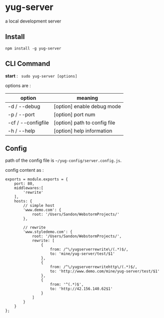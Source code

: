 # yug-server
a local development server

## Install
` npm install -g yug-server `

## CLI Command
**start** : ` sudo yug-server [options]`

options are :

| option              | meaning                      |
| ------------------- | ---------------------------- |
| -d   / --debug      | [option] enable debug mode   |
| -p   / --port       | [option] port num            |
| -cf  / --configfile | [option] path to config file |
| -h   / --help       | [option] help information    |


## Config
path of the config file is ` ~/yug-config/server.config.js `.

config content as :

    exports = module.exports = {
        port: 80,
    	middlewares:[
    		'rewrite'
    	],
    	hosts: {
    		// simple host
    		'www.demo.com': {
    			root: '/Users/Sandon/WebstormProjects/'
    		},

    		// rewrite
    		'www.styledemo.com': {
    			root: '/Users/Sandon/WebstormProjects/',
    			rewrite: [
                    {
                        from: /^\/yugserverrewrite\/(.*)$/,
                        to: 'mine/yug-server/test/$1'
                    },
                    {
                        from: /^\/yugserverrewritehttp\/(.*)$/,
                        to: 'http://www.demo.com/mine/yug-server/test/$1'
                    },
                    {
                        from: '^(.*)$',
                        to: 'http://42.156.140.62$1'
                    }
                ]
    		}
    	}
    };

